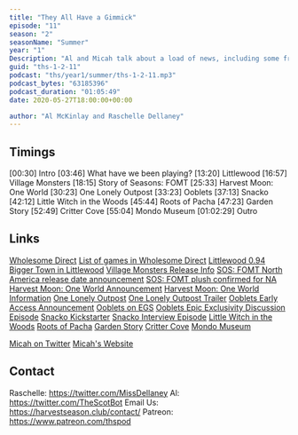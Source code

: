 ```yaml
---
title: "They All Have a Gimmick"
episode: "11"
season: "2"
seasonName: "Summer"
year: "1"
Description: "Al and Micah talk about a load of news, including some from the new Wholesome Direct."
guid: "ths-1-2-11"
podcast: "ths/year1/summer/ths-1-2-11.mp3"
podcast_bytes: "63185396"
podcast_duration: "01:05:49"
date: 2020-05-27T18:00:00+00:00

author: "Al McKinlay and Raschelle Dellaney"
---
```


## Timings

[00:30] Intro
[03:46] What have we been playing?
[13:20] Littlewood
[16:57] Village Monsters
[18:15] Story of Seasons: FOMT
[25:33] Harvest Moon: One World
[30:23] One Lonely Outpost
[33:23] Ooblets
[37:13] Snacko
[42:12] Little Witch in the Woods
[45:44] Roots of Pacha
[47:23] Garden Story
[52:49] Critter Cove
[55:04] Mondo Museum
[01:02:29] Outro

## Links

[Wholesome Direct](https://www.youtube.com/watch?v=AwCNzOPR8Ck)
[List of games in Wholesome Direct](https://www.gamespot.com/articles/all-55-games-games-featured-in-the-wholesome-direc/1100-6477628/)
[Littlewood 0.94](https://steamcommunity.com/games/894940/announcements/detail/3249855537774318495)
[Bigger Town in Littlewood](https://twitter.com/SeanYoungSG/status/1260170997501747200)
[Village Monsters Release Info](https://www.kickstarter.com/projects/389391560/village-monsters-a-monstrous-life-sim-game/posts/2841574)
[SOS: FOMT North America release date announcement](https://twitter.com/XSEEDGames/status/1261340922643546119)
[SOS: FOMT plush confirmed for NA](https://twitter.com/XSEEDGames/status/1263201303120867328)
[Harvest Moon: One World Announcement](https://twitter.com/Natsume_Inc/status/1260193279922053122)
[Harvest Moon: One World Information](http://www.nintendolife.com/news/2020/05/harvest_moon_one_world_announced_for_nintendo_switch)
[One Lonely Outpost](https://twitter.com/1LonelyOutpost/status/1109118699506532352)
[One Lonely Outpost Trailer](https://www.youtube.com/watch?v=7cnYYEbS-8Y&feature=youtu.be)
[Ooblets Early Access Announcement](https://twitter.com/_wholesomegames/status/1265328923245715457)
[Ooblets on EGS](https://www.epicgames.com/store/en-US/product/ooblets/home?sessionInvalidated=true)
[Ooblets Epic Exclusivity Discussion Episode](https://www.harvestseason.club/episode/year1/spring/1-1-17-ooblets-controversy/)
[Snacko Kickstarter](https://www.kickstarter.com/projects/bluecursestudios/snacko-a-farming-adventure-sim-for-pc)
[Snacko Interview Episode](https://www.harvestseason.club/episode/year1/summer/1-2-2-snacko-interview/)
[Little Witch in the Woods](https://twitter.com/SunnySideUp_DEV)
[Roots of Pacha](https://store.steampowered.com/app/1245560/Roots_of_Pacha/)
[Garden Story](https://store.steampowered.com/app/1062140/Garden_Story/)
[Critter Cove](https://www.play-crittercove.com/)
[Mondo Museum](https://store.steampowered.com/app/1093820/Mondo_Museum/)

[Micah on Twitter](https://twitter.com/micahthebrave)
[Micah's Website](https://www.micahthebrave.com/)

## Contact

Raschelle: https://twitter.com/MissDellaney
Al: https://twitter.com/TheScotBot
Email Us: https://harvestseason.club/contact/
Patreon: https://www.patreon.com/thspod
